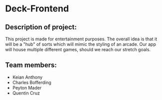 # Deck-Frontend

## Description of project:

This project is made for entertainment purposes. The overall idea is that it will be a "hub" of sorts which will mimic the styling of an arcade. Our app will house multiple different games, should we reach our stretch goals.

## Team members:
- Keian Anthony
- Charles Bofferding
- Peyton Mader
- Quentin Cruz